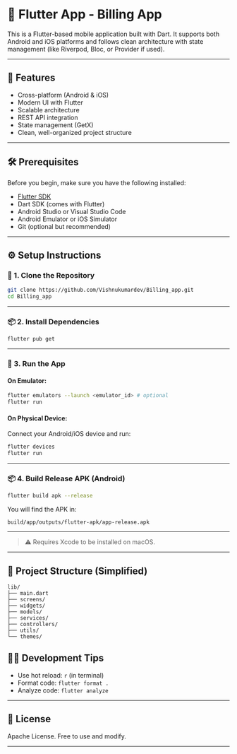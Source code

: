 # 📱 Flutter App - Billing App

This is a Flutter-based mobile application built with Dart. It supports both Android and iOS platforms and follows clean architecture with state management (like Riverpod, Bloc, or Provider if used).

---

## 🚀 Features

- Cross-platform (Android & iOS)
- Modern UI with Flutter
- Scalable architecture
- REST API integration
- State management (GetX)
- Clean, well-organized project structure

---

## 🛠️ Prerequisites

Before you begin, make sure you have the following installed:

- [Flutter SDK](https://docs.flutter.dev/get-started/install)
- Dart SDK (comes with Flutter)
- Android Studio or Visual Studio Code
- Android Emulator or iOS Simulator
- Git (optional but recommended)

---

## ⚙️ Setup Instructions

### 🔁 1. Clone the Repository

```bash
git clone https://github.com/Vishnukumardev/Billing_app.git
cd Billing_app
```

---

### 📦 2. Install Dependencies

```bash
flutter pub get
```

---

### 📱 3. Run the App

#### On Emulator:

```bash
flutter emulators --launch <emulator_id> # optional
flutter run
```

#### On Physical Device:

Connect your Android/iOS device and run:

```bash
flutter devices
flutter run
```

---



### 📦 4. Build Release APK (Android)

```bash
flutter build apk --release
```

You will find the APK in:  
```
build/app/outputs/flutter-apk/app-release.apk
```

---


> ⚠️ Requires Xcode to be installed on macOS.

---

## 📂 Project Structure (Simplified)

```
lib/
├── main.dart
├── screens/
├── widgets/
├── models/
├── services/
├── controllers/
├── utils/
└── themes/
```


## 🧑‍💻 Development Tips

- Use hot reload: `r` (in terminal)
- Format code: `flutter format .`
- Analyze code: `flutter analyze`

---

## 🧾 License

Apache License. Free to use and modify.

---

